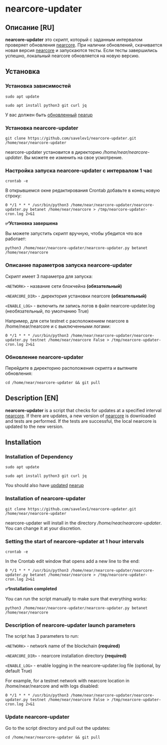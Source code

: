 # nearcore-updater

## Описание [RU]

**nearcore-updater** это скрипт, который с заданным интервалом проверяет обновления [nearcore](https://github.com/nearprotocol/nearcore). При наличии обновлений, скачивается новая версия [nearcore](https://github.com/nearprotocol/nearcore) и запускаются тесты. Если тесты завершились успешно, локальный nearcore обновляется на новую версию.

## Установка

### Установка зависимостей

```sudo apt update```

```sudo apt install python3 git curl jq```

У вас должен быть [обновленный](https://discord.com/channels/490367152054992913/708278589031710761/750253047145431110) [nearup](https://github.com/near/nearup/tree/nearup_v2)

### Установка nearcore-updater

```git clone https://github.com/savelev1/nearcore-updater.git /home/near/nearcore-updater```

nearcore-updater установится в директорию */home/near/nearcore-updater*. Вы можете ее изменить на свое усмотрение.

### Настройка запуска nearcore-updater с интервалом 1 час

```crontab -e```

В открывшемся окне редактирования Crontab добавьте в конец новую строку:

```0 */1 * * * /usr/bin/python3 /home/near/nearcore-updater/nearcore-updater.py betanet /home/near/nearcore > /tmp/nearcore-updater-cron.log 2>&1```

**✅Установка завершена**

Вы можете запустить скрипт вручную, чтобы убедится что все работает:

```python3 /home/near/nearcore-updater/nearcore-updater.py betanet /home/near/nearcore```

### Описание параметров запуска nearcore-updater

Скрипт имеет 3 параметра для запуска:

```<NETWORK>``` - название сети блокчейна **(обязательный)**

```<NEARCORE_DIR>``` - директория установки nearcore **(обязательный)**

```<ENABLE_LOG>``` - включить ли запись логов в файл nearcore-updater.log (необязательный, по умолчанию True)

Например, для сети testnet с расположением nearcore в /home/near/nearcore и с выключенными логами:

```0 */1 * * * /usr/bin/python3 /home/near/nearcore-updater/nearcore-updater.py testnet /home/near/nearcore False > /tmp/nearcore-updater-cron.log 2>&1```

### Обновление nearcore-updater

Перейдите в директорию расположения скрипта и вытяните обновления:

```cd /home/near/nearcore-updater && git pull```

## Description [EN]

**nearcore-updater** is a script that checks for updates at a specified interval [nearcore](https://github.com/nearprotocol/nearcore). If there are updates, a new version of [nearcore](https://github.com/nearprotocol/nearcore) is downloaded and tests are performed. If the tests are successful, the local nearcore is updated to the new version.

## Installation

### Installation of Dependency

```sudo apt update```

```sudo apt install python3 git curl jq```

You should also have [updated](https://discord.com/channels/490367152054992913/708278589031710761/750253047145431110) [nearup](https://github.com/near/nearup/tree/nearup_v2)

### Installation of nearcore-updater

```git clone https://github.com/savelev1/nearcore-updater.git /home/near/nearcore-updater```

nearcore-updater will install in the directory */home/near/nearcore-updater*. You can change it at your discretion.

### Setting the start of nearcore-updater at 1 hour intervals

```crontab -e```

In the Crontab edit window that opens add a new line to the end:

```0 */1 * * * /usr/bin/python3 /home/near/nearcore-updater/nearcore-updater.py betanet /home/near/nearcore > /tmp/nearcore-updater-cron.log 2>&1```

**✅Installation completed**

You can run the script manually to make sure that everything works:

```python3 /home/near/nearcore-updater/nearcore-updater.py betanet /home/near/nearcore```

### Description of nearcore-updater launch parameters

The script has 3 parameters to run:

```<NETWORK>``` - network name of the blockchain **(required)**

```<NEARCORE_DIR>``` - nearcore installation directory **(required)**

```<ENABLE_LOG>``` - enable logging in the nearcore-updater.log file (optional, by default True)

For example, for a testnet network with nearcore location in /home/near/nearcore and with logs disabled:

```0 */1 * * * /usr/bin/python3 /home/near/nearcore-updater/nearcore-updater.py testnet /home/near/nearcore False > /tmp/nearcore-updater-cron.log 2>&1```

### Update nearcore-updater

Go to the script directory and pull out the updates:

```cd /home/near/nearcore-updater && git pull```
